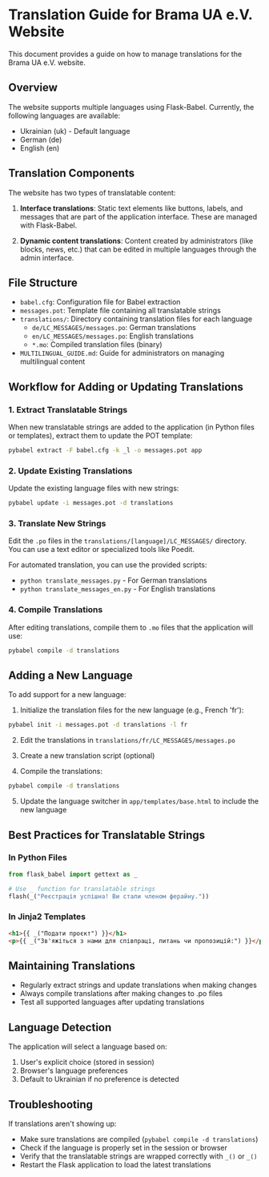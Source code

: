 # Translation Guide for Brama UA e.V. Website

This document provides a guide on how to manage translations for the Brama UA e.V. website.

## Overview

The website supports multiple languages using Flask-Babel. Currently, the following languages are available:
- Ukrainian (uk) - Default language
- German (de)
- English (en)

## Translation Components

The website has two types of translatable content:

1. **Interface translations**: Static text elements like buttons, labels, and messages that are part of the application interface. These are managed with Flask-Babel.

2. **Dynamic content translations**: Content created by administrators (like blocks, news, etc.) that can be edited in multiple languages through the admin interface.

## File Structure

- `babel.cfg`: Configuration file for Babel extraction
- `messages.pot`: Template file containing all translatable strings
- `translations/`: Directory containing translation files for each language
  - `de/LC_MESSAGES/messages.po`: German translations
  - `en/LC_MESSAGES/messages.po`: English translations
  - `*.mo`: Compiled translation files (binary)
- `MULTILINGUAL_GUIDE.md`: Guide for administrators on managing multilingual content

## Workflow for Adding or Updating Translations

### 1. Extract Translatable Strings

When new translatable strings are added to the application (in Python files or templates), extract them to update the POT template:

```bash
pybabel extract -F babel.cfg -k _l -o messages.pot app
```

### 2. Update Existing Translations

Update the existing language files with new strings:

```bash
pybabel update -i messages.pot -d translations
```

### 3. Translate New Strings

Edit the `.po` files in the `translations/[language]/LC_MESSAGES/` directory. You can use a text editor or specialized tools like Poedit.

For automated translation, you can use the provided scripts:
- `python translate_messages.py` - For German translations
- `python translate_messages_en.py` - For English translations

### 4. Compile Translations

After editing translations, compile them to `.mo` files that the application will use:

```bash
pybabel compile -d translations
```

## Adding a New Language

To add support for a new language:

1. Initialize the translation files for the new language (e.g., French 'fr'):

```bash
pybabel init -i messages.pot -d translations -l fr
```

2. Edit the translations in `translations/fr/LC_MESSAGES/messages.po`

3. Create a new translation script (optional)

4. Compile the translations:

```bash
pybabel compile -d translations
```

5. Update the language switcher in `app/templates/base.html` to include the new language

## Best Practices for Translatable Strings

### In Python Files

```python
from flask_babel import gettext as _

# Use _ function for translatable strings
flash(_("Реєстрація успішна! Ви стали членом ферайну."))
```

### In Jinja2 Templates

```html
<h1>{{ _("Подати проєкт") }}</h1>
<p>{{ _("Зв'яжіться з нами для співпраці, питань чи пропозицій:") }}</p>
```

## Maintaining Translations

- Regularly extract strings and update translations when making changes
- Always compile translations after making changes to .po files
- Test all supported languages after updating translations

## Language Detection

The application will select a language based on:
1. User's explicit choice (stored in session)
2. Browser's language preferences
3. Default to Ukrainian if no preference is detected

## Troubleshooting

If translations aren't showing up:
- Make sure translations are compiled (`pybabel compile -d translations`)
- Check if the language is properly set in the session or browser
- Verify that the translatable strings are wrapped correctly with `_()` or `_()`
- Restart the Flask application to load the latest translations
